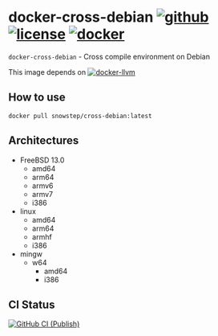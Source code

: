 # docker-cross-debian [![github][github-repo-image]][github-repo-url] [![license][license-image]][license-url] [![docker][docker-image]][docker-url]

`docker-cross-debian` - Cross compile environment on Debian

This image depends on [![`docker-llvm`][docker-llvm-image]][docker-llvm-url]

## How to use

```shell
docker pull snowstep/cross-debian:latest
```

## Architectures

- FreeBSD 13.0
  - amd64
  - arm64
  - armv6
  - armv7
  - i386
- linux
  - amd64
  - arm64
  - armhf
  - i386
- mingw
  - w64
    - amd64
    - i386

## CI Status

[![GitHub CI (Publish)][github-publish-image]][github-publish-url]

[docker-image]:https://img.shields.io/docker/v/snowstep/cross-debian?logo=docker
[docker-llvm-image]:https://img.shields.io/docker/v/snowstep/llvm?label=snowstep%2Fdocker-llvm&logo=docker
[docker-llvm-url]:https://hub.docker.com/r/snowstep/llvm
[docker-url]:https://hub.docker.com/r/snowstep/cross-debian
[github-publish-image]:https://github.com/kei-g/docker-cross-debian/actions/workflows/publish.yml/badge.svg
[github-publish-url]:https://github.com/kei-g/docker-cross-debian/actions/workflows/publish.yml
[github-repo-image]:https://img.shields.io/badge/github-kei--g%2Fdocker--cross--debian-brightgreen?logo=github
[github-repo-url]:https://github.com/kei-g/docker-cross-debian
[license-image]:https://img.shields.io/github/license/kei-g/docker-cross-debian
[license-url]:https://github.com/kei-g/docker-cross-debian/blob/main/LICENSE
